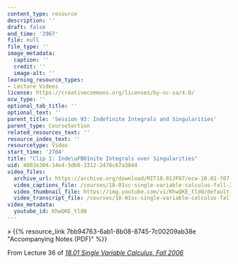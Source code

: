 ```yaml
---
content_type: resource
description: ''
draft: false
end_time: '2967'
file: null
file_type: ''
image_metadata:
  caption: ''
  credit: ''
  image-alt: ''
learning_resource_types:
- Lecture Videos
license: https://creativecommons.org/licenses/by-nc-sa/4.0/
ocw_type: ''
optional_tab_title: ''
optional_text: ''
parent_title: 'Session 93: Indefinite Integrals and Singularities'
parent_type: CourseSection
related_resources_text: ''
resource_index_text: ''
resourcetype: Video
start_time: '2704'
title: "Clip 1: Inde\uFB01nite Integrals over Singularities"
uid: 4883e304-14e4-3db0-3312-2478c67a3844
video_files:
  archive_url: https://archive.org/download/MIT18.01JF07/ocw-18.01-f07-lec36_300k.mp4
  video_captions_file: /courses/18-01sc-single-variable-calculus-fall-2010/fcd0de15c3725595b0d3584fab7ca937_KhwQKE_tld0.vtt
  video_thumbnail_file: https://img.youtube.com/vi/KhwQKE_tld0/default.jpg
  video_transcript_file: /courses/18-01sc-single-variable-calculus-fall-2010/f014685cb9b88dc8cd059cacddd23f9c_KhwQKE_tld0.pdf
video_metadata:
  youtube_id: KhwQKE_tld0
---
```

» {{% resource_link 7bb94763-6ab1-8b08-8745-7c00209ab38e "Accompanying Notes (PDF)" %}}

From Lecture 36 of [_18.01 Single Variable Calculus, Fall 2006_](/courses/18-01-single-variable-calculus-fall-2006/video_galleries/video-lectures)